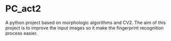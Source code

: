 # PC_act2
A python project based on morphologic algorithms and CV2. 
The aim of this project is to improve the input images so it make the fingerprint recognition process easier.
